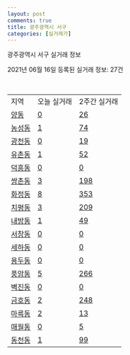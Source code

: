 ```yaml
---
layout: post
comments: true
title: 광주광역시 서구
categories: [실거래가]
---
```


광주광역시 서구 실거래 정보

2021년 06월 16일 등록된 실거래 정보: 27건

<script type="text/javascript">
  google.charts.load('current', {'packages':['corechart']});
  google.charts.setOnLoadCallback(drawChart);

  function drawChart() {
    var data = google.visualization.arrayToDataTable([['거래일', '매매', '전월세', '전매'], ['2021-02', 0, 14, 0], ['2021-03', 31, 95, 1], ['2021-04', 363, 181, 7], ['2021-05', 521, 213, 15], ['2021-06', 91, 79, 0]]);

    var options = {
      title: '최근 유형별 거래량 추이',
      legend: { position: 'bottom' }
    };

    var chart = new google.visualization.LineChart(document.getElementById('columnchart_material'));
    chart.draw(data, (options));
  }
</script>

<div id="columnchart_material" style="width: 450px; margin-left: -35px"></div>
<br>
<table class="sortable">
  <tr>
    <td>지역</td>
    <td>오늘 실거래</td>
    <td>2주간 실거래</td>
  </tr>

  
  <tr class="item">
    <td><a href="2914010400.html">양동</a></td>
    <td><a href="2914010400.html">0</a></td>
    <td><a href="2914010400.html">26</a></td>
  </tr>
    

  <tr class="item">
    <td><a href="2914010600.html">농성동</a></td>
    <td><a href="2914010600.html">1</a></td>
    <td><a href="2914010600.html">74</a></td>
  </tr>
    

  <tr class="item">
    <td><a href="2914011500.html">광천동</a></td>
    <td><a href="2914011500.html">0</a></td>
    <td><a href="2914011500.html">19</a></td>
  </tr>
    

  <tr class="item">
    <td><a href="2914011600.html">유촌동</a></td>
    <td><a href="2914011600.html">1</a></td>
    <td><a href="2914011600.html">52</a></td>
  </tr>
    

  <tr class="item">
    <td><a href="2914011700.html">덕흥동</a></td>
    <td><a href="2914011700.html">0</a></td>
    <td><a href="2914011700.html">0</a></td>
  </tr>
    

  <tr class="item">
    <td><a href="2914011800.html">쌍촌동</a></td>
    <td><a href="2914011800.html">3</a></td>
    <td><a href="2914011800.html">198</a></td>
  </tr>
    

  <tr class="item">
    <td><a href="2914011900.html">화정동</a></td>
    <td><a href="2914011900.html">8</a></td>
    <td><a href="2914011900.html">353</a></td>
  </tr>
    

  <tr class="item">
    <td><a href="2914012000.html">치평동</a></td>
    <td><a href="2914012000.html">3</a></td>
    <td><a href="2914012000.html">209</a></td>
  </tr>
    

  <tr class="item">
    <td><a href="2914012100.html">내방동</a></td>
    <td><a href="2914012100.html">1</a></td>
    <td><a href="2914012100.html">49</a></td>
  </tr>
    

  <tr class="item">
    <td><a href="2914012500.html">서창동</a></td>
    <td><a href="2914012500.html">0</a></td>
    <td><a href="2914012500.html">0</a></td>
  </tr>
    

  <tr class="item">
    <td><a href="2914012600.html">세하동</a></td>
    <td><a href="2914012600.html">0</a></td>
    <td><a href="2914012600.html">0</a></td>
  </tr>
    

  <tr class="item">
    <td><a href="2914012700.html">용두동</a></td>
    <td><a href="2914012700.html">0</a></td>
    <td><a href="2914012700.html">0</a></td>
  </tr>
    

  <tr class="item">
    <td><a href="2914012800.html">풍암동</a></td>
    <td><a href="2914012800.html">5</a></td>
    <td><a href="2914012800.html">266</a></td>
  </tr>
    

  <tr class="item">
    <td><a href="2914012900.html">벽진동</a></td>
    <td><a href="2914012900.html">0</a></td>
    <td><a href="2914012900.html">0</a></td>
  </tr>
    

  <tr class="item">
    <td><a href="2914013000.html">금호동</a></td>
    <td><a href="2914013000.html">2</a></td>
    <td><a href="2914013000.html">248</a></td>
  </tr>
    

  <tr class="item">
    <td><a href="2914013100.html">마륵동</a></td>
    <td><a href="2914013100.html">2</a></td>
    <td><a href="2914013100.html">13</a></td>
  </tr>
    

  <tr class="item">
    <td><a href="2914013200.html">매월동</a></td>
    <td><a href="2914013200.html">0</a></td>
    <td><a href="2914013200.html">5</a></td>
  </tr>
    

  <tr class="item">
    <td><a href="2914013300.html">동천동</a></td>
    <td><a href="2914013300.html">1</a></td>
    <td><a href="2914013300.html">99</a></td>
  </tr>
    


</table>


    